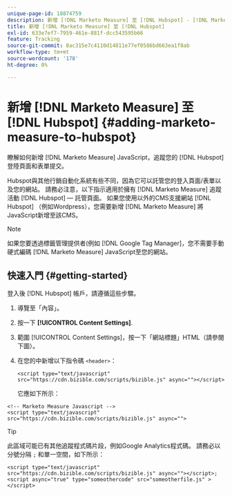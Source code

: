 ```yaml
---
unique-page-id: 18874759
description: 新增 [!DNL Marketo Measure] 至 [!DNL Hubspot] - [!DNL Marketo Measure]  — 產品檔案
title: 新增 [!DNL Marketo Measure] 至 [!DNL Hubspot]
exl-id: 633e7ef7-7959-461e-881f-dcc543595b66
feature: Tracking
source-git-commit: 8ac315e7c4110d14811e77ef0586bd663ea1f8ab
workflow-type: tm+mt
source-wordcount: '178'
ht-degree: 0%

---
```


# 新增 [!DNL Marketo Measure] 至 [!DNL Hubspot] {#adding-marketo-measure-to-hubspot}

瞭解如何新增 [!DNL Marketo Measure] JavaScript，追蹤您的 [!DNL Hubspot] 登陸頁面和表單提交。

Hubspot與其他行銷自動化系統有些不同，因為它可以託管您的登入頁面/表單以及您的網站。 請務必注意，以下指示適用於擁有 [!DNL Marketo Measure] 追蹤活動 [!DNL Hubspot] — 託管頁面。 如果您使用以外的CMS支援網站 [!DNL Hubspot] （例如Wordpress），您需要新增 [!DNL Marketo Measure] 將JavaScript新增至該CMS。

>[!NOTE]
>
>如果您要透過標籤管理提供者(例如 [!DNL Google Tag Manager]，您不需要手動硬式編碼 [!DNL Marketo Measure] JavaScript至您的網站。

## 快速入門 {#getting-started}

登入後 [!DNL Hubspot] 帳戶，請遵循這些步驟。

1. 導覽至「內容」。

1. 按一下 **[!UICONTROL Content Settings]**.

1. 範圍 [!UICONTROL Content Settings]，按一下「網站標題」HTML（請參閱下圖）。

1. 在您的中新增以下指令碼 `<header>`：

   `<script type="text/javascript" src="https://cdn.bizible.com/scripts/bizible.js" async=""></script>`

   它應如下所示：

```text
<!-- Marketo Measure Javascript -->
<script type="text/javascript" src="https://cdn.bizible.com/scripts/bizible.js" async="">
```

>[!TIP]
>
>此區域可能已有其他追蹤程式碼片段，例如Google Analytics程式碼。 請務必以分號分隔 `;` 和單一空間，如下所示：
>
>`<script type="text/javascript" src="https://cdn.bizible.com/scripts/bizible.js" async=""></script>; <script async="true" type="someothercode" src="someotherfile.js" ></script>`
